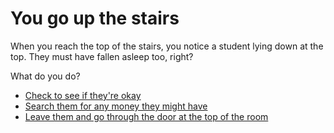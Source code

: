 # **You go up the stairs**

When you reach the top of the stairs, you notice a student lying down at the top. They must have fallen asleep too, right?

What do you do?

- [Check to see if they're okay](0-BX.md)
- [Search them for any money they might have](0-BX.md)
- [Leave them and go through the door at the top of the room](../2/2.md)

